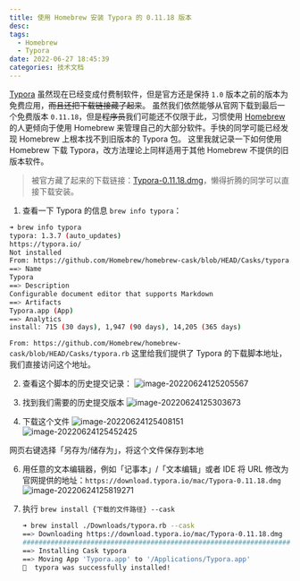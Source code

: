 ```yaml
---
title: 使用 Homebrew 安装 Typora 的 0.11.18 版本
desc:
tags:
  - Homebrew
  - Typora
date: 2022-06-27 18:45:39
categories: 技术文档
---
```


[Typora](https://typora.io/) 虽然现在已经变成付费制软件，但是官方还是保持 `1.0` 版本之前的版本为免费应用，~~而且还把下载链接藏了起来~~。
虽然我们依然能够从官网下载到最后一个免费版本 `0.11.18`，但是~~程序员~~我们可能还不仅限于此，习惯使用 [Homebrew](https://brew.sh/) 的人更倾向于使用 Homebrew 来管理自己的大部分软件。手快的同学可能已经发现 Homebrew 上根本找不到旧版本的 Typora 包。
这里我就记录一下如何使用 Homebrew 下载 Typora，改方法理论上同样适用于其他 Homebrew 不提供的旧版本软件。

> 被官方藏了起来的下载链接：[Typora-0.11.18.dmg](https://download.typora.io/mac/Typora-0.11.18.dmg)，懒得折腾的同学可以直接下载安装。

1. 查看一下 Typora 的信息 `brew info typora`：

```bash
➜ brew info typora
typora: 1.3.7 (auto_updates)
https://typora.io/
Not installed
From: https://github.com/Homebrew/homebrew-cask/blob/HEAD/Casks/typora.rb
==> Name
Typora
==> Description
Configurable document editor that supports Markdown
==> Artifacts
Typora.app (App)
==> Analytics
install: 715 (30 days), 1,947 (90 days), 14,205 (365 days)
```

`From: https://github.com/Homebrew/homebrew-cask/blob/HEAD/Casks/typora.rb`
这里给我们提供了 Typora 的下载脚本地址，我们直接访问这个地址。

2. 查看这个脚本的历史提交记录：
   ![image-20220624125205567](https://s2.loli.net/2022/06/24/AyiVRpknjxhstme.png)

3. 找到我们需要的历史提交版本
   ![image-20220624125303673](https://s2.loli.net/2022/06/24/BbFqy1Ym9ZAHGjk.png)

4. 下载这个文件
   ![image-20220624125408151](https://s2.loli.net/2022/06/24/aUF2j4tGSpPhH7x.png)
   ![image-20220624125452425](https://s2.loli.net/2022/06/24/qhBYVtW3RK96pQN.png)

网页右键选择「另存为/储存为」，将这个文件保存到本地

6. 用任意的文本编辑器，例如「记事本」/「文本编辑」或者 IDE 将 URL 修改为官网提供的地址：`https://download.typora.io/mac/Typora-0.11.18.dmg`
   ![image-20220624125819271](https://s2.loli.net/2022/06/24/qVvchCR5eSZAEKN.png)

7. 执行 `brew install {下载的文件路径} --cask`

   ```bash
   ➜ brew install ./Downloads/typora.rb --cask
   ==> Downloading https://download.typora.io/mac/Typora-0.11.18.dmg
   ######################################################################## 100.0%
   ==> Installing Cask typora
   ==> Moving App 'Typora.app' to '/Applications/Typora.app'
   🍺  typora was successfully installed!
   ```

   